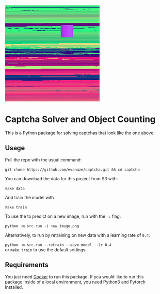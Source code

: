![Sample Captcha](data/raw/1_f676409e63c94448a5903a80e9da114f.png)

# Captcha Solver and Object Counting
This is a Python package for solving captchas that look like the one above.

## Usage
Pull the repo with the usual command:  

```git clone https://github.com/evanaze/captcha.git && cd captcha```  

You can download the data for this project from S3 with:  

```make data```

And train the model with 

```make train```

To use the to predict on a new image, run with the `-i` flag:  

```python -m src.run -i new_image.png```  

Alternatively, to run by retraining on new data with a learning rate of `0.4`:  

```python -m src.run --retrain --save-model --lr 0.4```  
or 
```make train``` to use the default settings.

## Requirements
You just need [Docker](https://www.docker.com) to run this package. If you would like to run this package inside of a local environment, you need Python3 and Pytorch installed. 